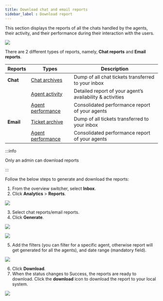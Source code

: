 ```yaml
---
title: Download chat and email reports
sidebar_label : Download report
---
```


  

This section displays the reports of all the chats handled by the agents, their activity, and their performance during their interaction with the users.

  

![](https://i.imgur.com/ghVIVmj.png)

  
  

There are 2 different types of reports, namely, **Chat reports** and **Email reports**.

  

| Reports| Types | Description |
| -------- | -------- | -------- |
| **Chat** | [Chat archives](https://docs.yellow.ai/docs/platform_concepts/inbox/analytics-reports/reports/chats/chat-archives-report) | Dump of all chat tickets transferred to your inbox |
||[Agent activity](https://docs.yellow.ai/docs/platform_concepts/inbox/analytics-reports/reports/chats/chat-agent-activity-report)| Detailed report of your agent’s availability & activities|
||[Agent performance](https://docs.yellow.ai/docs/platform_concepts/inbox/analytics-reports/reports/chats/chat-agent-performance-report)|Consolidated performance report of your agents|
|**Email**|[Ticket archive](https://docs.yellow.ai/docs/platform_concepts/inbox/analytics-reports/reports/tickets/ticket-archive-report)|Dump of all tickets transferred to your inbox|
||[Agent performance](https://docs.yellow.ai/docs/platform_concepts/inbox/analytics-reports/reports/tickets/ticket-agent-performance-report)|Consolidated performance report of your agents|

  
  

:::info

Only an admin can download reports

:::

  

Follow the below steps to generate and download the reports:

  

1. From the overview switcher, select **Inbox**.
2. Click **Analytics** > **Reports**.  

![](https://i.imgur.com/GnNuVzj.png)

3. Select chat reports/email reports.
4. Click **Generate**.

![](https://i.imgur.com/WHIyHgr.png)

  

![](https://i.imgur.com/eTe17pj.png)

  

5. Add the filters (you can filter for a specific agent, otherwise report will get generated for all the agents), and date range (mandatory field).

  

![](https://i.imgur.com/ENivg09.png)

  

6. Click **Download**.
7. When the status changes to Success, the reports are ready to download. Click the **download** icon to download the report to your local system.

  

![](https://i.imgur.com/ka62HMn.png)